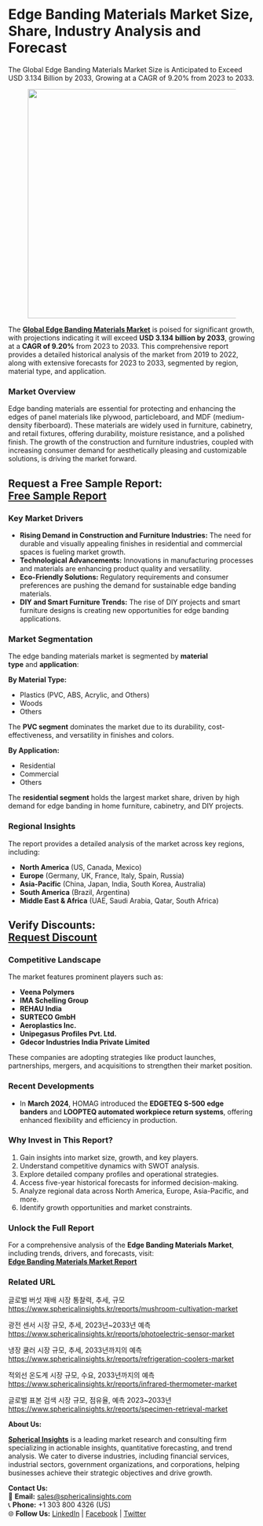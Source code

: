 <h1 id="0ee8" class="pw-post-title fo fp fq bf fr fs ft fu fv fw fx fy fz ga gb gc gd ge gf gg gh gi gj gk gl gm gn go gp gq bk" data-testid="storyTitle" data-selectable-paragraph="">Edge Banding Materials Market Size, Share, Industry Analysis and Forecast</h1>
<div class="eq er es et eu l">
<article>
<div class="l">
<div class="l">
<section>
<div>
<div class="fj fk fl fm fn">
<div class="ab cb">
<div class="ci bh ev ew ex ey">
<p id="7764" class="pw-post-body-paragraph lg lh fq li b lj lk ll lm ln lo lp lq lr ls lt lu lv lw lx ly lz ma mb mc md fj bk" data-selectable-paragraph="">The Global Edge Banding Materials Market Size is Anticipated to Exceed USD 3.134 Billion by 2033, Growing at a CAGR of 9.20% from 2023 to 2033.</p>
<figure class="mh mi mj mk ml mm me mf paragraph-image">
<div class="mn mo ed mp bh mq" tabindex="0">
<div class="me mf mg"><picture><source srcset="https://miro.medium.com/v2/resize:fit:640/format:webp/1*9f6Cl-JSrlUmj4PrmvaipA.jpeg 640w, https://miro.medium.com/v2/resize:fit:720/format:webp/1*9f6Cl-JSrlUmj4PrmvaipA.jpeg 720w, https://miro.medium.com/v2/resize:fit:750/format:webp/1*9f6Cl-JSrlUmj4PrmvaipA.jpeg 750w, https://miro.medium.com/v2/resize:fit:786/format:webp/1*9f6Cl-JSrlUmj4PrmvaipA.jpeg 786w, https://miro.medium.com/v2/resize:fit:828/format:webp/1*9f6Cl-JSrlUmj4PrmvaipA.jpeg 828w, https://miro.medium.com/v2/resize:fit:1100/format:webp/1*9f6Cl-JSrlUmj4PrmvaipA.jpeg 1100w, https://miro.medium.com/v2/resize:fit:1400/format:webp/1*9f6Cl-JSrlUmj4PrmvaipA.jpeg 1400w" type="image/webp" sizes="(min-resolution: 4dppx) and (max-width: 700px) 50vw, (-webkit-min-device-pixel-ratio: 4) and (max-width: 700px) 50vw, (min-resolution: 3dppx) and (max-width: 700px) 67vw, (-webkit-min-device-pixel-ratio: 3) and (max-width: 700px) 65vw, (min-resolution: 2.5dppx) and (max-width: 700px) 80vw, (-webkit-min-device-pixel-ratio: 2.5) and (max-width: 700px) 80vw, (min-resolution: 2dppx) and (max-width: 700px) 100vw, (-webkit-min-device-pixel-ratio: 2) and (max-width: 700px) 100vw, 700px" /><source srcset="https://miro.medium.com/v2/resize:fit:640/1*9f6Cl-JSrlUmj4PrmvaipA.jpeg 640w, https://miro.medium.com/v2/resize:fit:720/1*9f6Cl-JSrlUmj4PrmvaipA.jpeg 720w, https://miro.medium.com/v2/resize:fit:750/1*9f6Cl-JSrlUmj4PrmvaipA.jpeg 750w, https://miro.medium.com/v2/resize:fit:786/1*9f6Cl-JSrlUmj4PrmvaipA.jpeg 786w, https://miro.medium.com/v2/resize:fit:828/1*9f6Cl-JSrlUmj4PrmvaipA.jpeg 828w, https://miro.medium.com/v2/resize:fit:1100/1*9f6Cl-JSrlUmj4PrmvaipA.jpeg 1100w, https://miro.medium.com/v2/resize:fit:1400/1*9f6Cl-JSrlUmj4PrmvaipA.jpeg 1400w" sizes="(min-resolution: 4dppx) and (max-width: 700px) 50vw, (-webkit-min-device-pixel-ratio: 4) and (max-width: 700px) 50vw, (min-resolution: 3dppx) and (max-width: 700px) 67vw, (-webkit-min-device-pixel-ratio: 3) and (max-width: 700px) 65vw, (min-resolution: 2.5dppx) and (max-width: 700px) 80vw, (-webkit-min-device-pixel-ratio: 2.5) and (max-width: 700px) 80vw, (min-resolution: 2dppx) and (max-width: 700px) 100vw, (-webkit-min-device-pixel-ratio: 2) and (max-width: 700px) 100vw, 700px" data-testid="og" /><img class="bh ko mr c" src="https://miro.medium.com/v2/resize:fit:840/1*9f6Cl-JSrlUmj4PrmvaipA.jpeg" alt="" width="700" height="467" /></picture></div>
</div>
</figure>
<p id="d434" class="pw-post-body-paragraph lg lh fq li b lj lk ll lm ln lo lp lq lr ls lt lu lv lw lx ly lz ma mb mc md fj bk" data-selectable-paragraph="">The&nbsp;<a class="af ms" href="https://www.sphericalinsights.com/reports/edge-banding-materials-market" target="_blank" rel="noopener ugc nofollow"><strong class="li fr">Global Edge Banding Materials Market</strong></a>&nbsp;is poised for significant growth, with projections indicating it will exceed&nbsp;<strong class="li fr">USD 3.134 billion by 2033</strong>, growing at a&nbsp;<strong class="li fr">CAGR of 9.20%</strong>&nbsp;from 2023 to 2033. This comprehensive report provides a detailed historical analysis of the market from 2019 to 2022, along with extensive forecasts for 2023 to 2033, segmented by region, material type, and application.</p>
<h1 id="9527" class="mt mu fq bf mv mw mx my mz na nb nc nd ne nf ng nh ni nj nk nl nm nn no np nq bk" data-selectable-paragraph="">Market Overview</h1>
<p id="c1ae" class="pw-post-body-paragraph lg lh fq li b lj nr ll lm ln ns lp lq lr nt lt lu lv nu lx ly lz nv mb mc md fj bk" data-selectable-paragraph="">Edge banding materials are essential for protecting and enhancing the edges of panel materials like plywood, particleboard, and MDF (medium-density fiberboard). These materials are widely used in furniture, cabinetry, and retail fixtures, offering durability, moisture resistance, and a polished finish. The growth of the construction and furniture industries, coupled with increasing consumer demand for aesthetically pleasing and customizable solutions, is driving the market forward.</p>
<h2 id="86a5" class="pw-post-body-paragraph lg lh fq li b lj lk ll lm ln lo lp lq lr ls lt lu lv lw lx ly lz ma mb mc md fj bk"><strong class="li fr">Request a Free Sample Report:</strong><br /><a class="af ms" href="https://www.sphericalinsights.com/request-sample/5545" target="_blank" rel="noopener ugc nofollow"><strong class="li fr">Free Sample Report</strong></a></h2>
<h1 id="8075" class="mt mu fq bf mv mw mx my mz na nb nc nd ne nf ng nh ni nj nk nl nm nn no np nq bk" data-selectable-paragraph="">Key Market Drivers</h1>
<ul class="">
<li id="78d6" class="lg lh fq li b lj nr ll lm ln ns lp lq lr nt lt lu lv nu lx ly lz nv mb mc md nw nx ny bk" data-selectable-paragraph=""><strong class="li fr">Rising Demand in Construction and Furniture Industries:</strong>&nbsp;The need for durable and visually appealing finishes in residential and commercial spaces is fueling market growth.</li>
<li id="9099" class="lg lh fq li b lj nz ll lm ln oa lp lq lr ob lt lu lv oc lx ly lz od mb mc md nw nx ny bk" data-selectable-paragraph=""><strong class="li fr">Technological Advancements:</strong>&nbsp;Innovations in manufacturing processes and materials are enhancing product quality and versatility.</li>
<li id="603f" class="lg lh fq li b lj nz ll lm ln oa lp lq lr ob lt lu lv oc lx ly lz od mb mc md nw nx ny bk" data-selectable-paragraph=""><strong class="li fr">Eco-Friendly Solutions:</strong>&nbsp;Regulatory requirements and consumer preferences are pushing the demand for sustainable edge banding materials.</li>
<li id="db2e" class="lg lh fq li b lj nz ll lm ln oa lp lq lr ob lt lu lv oc lx ly lz od mb mc md nw nx ny bk" data-selectable-paragraph=""><strong class="li fr">DIY and Smart Furniture Trends:</strong>&nbsp;The rise of DIY projects and smart furniture designs is creating new opportunities for edge banding applications.</li>
</ul>
<h1 id="d0ef" class="mt mu fq bf mv mw mx my mz na nb nc nd ne nf ng nh ni nj nk nl nm nn no np nq bk" data-selectable-paragraph="">Market Segmentation</h1>
<p id="7ff9" class="pw-post-body-paragraph lg lh fq li b lj nr ll lm ln ns lp lq lr nt lt lu lv nu lx ly lz nv mb mc md fj bk" data-selectable-paragraph="">The edge banding materials market is segmented by&nbsp;<strong class="li fr">material type</strong>&nbsp;and&nbsp;<strong class="li fr">application</strong>:</p>
<p id="1b56" class="pw-post-body-paragraph lg lh fq li b lj lk ll lm ln lo lp lq lr ls lt lu lv lw lx ly lz ma mb mc md fj bk" data-selectable-paragraph=""><strong class="li fr">By Material Type:</strong></p>
<ul class="">
<li id="ce40" class="lg lh fq li b lj lk ll lm ln lo lp lq lr ls lt lu lv lw lx ly lz ma mb mc md nw nx ny bk" data-selectable-paragraph="">Plastics (PVC, ABS, Acrylic, and Others)</li>
<li id="399a" class="lg lh fq li b lj nz ll lm ln oa lp lq lr ob lt lu lv oc lx ly lz od mb mc md nw nx ny bk" data-selectable-paragraph="">Woods</li>
<li id="40e6" class="lg lh fq li b lj nz ll lm ln oa lp lq lr ob lt lu lv oc lx ly lz od mb mc md nw nx ny bk" data-selectable-paragraph="">Others</li>
</ul>
<p id="5d0e" class="pw-post-body-paragraph lg lh fq li b lj lk ll lm ln lo lp lq lr ls lt lu lv lw lx ly lz ma mb mc md fj bk" data-selectable-paragraph="">The&nbsp;<strong class="li fr">PVC segment</strong>&nbsp;dominates the market due to its durability, cost-effectiveness, and versatility in finishes and colors.</p>
<p id="5dcb" class="pw-post-body-paragraph lg lh fq li b lj lk ll lm ln lo lp lq lr ls lt lu lv lw lx ly lz ma mb mc md fj bk" data-selectable-paragraph=""><strong class="li fr">By Application:</strong></p>
<ul class="">
<li id="7117" class="lg lh fq li b lj lk ll lm ln lo lp lq lr ls lt lu lv lw lx ly lz ma mb mc md nw nx ny bk" data-selectable-paragraph="">Residential</li>
<li id="099c" class="lg lh fq li b lj nz ll lm ln oa lp lq lr ob lt lu lv oc lx ly lz od mb mc md nw nx ny bk" data-selectable-paragraph="">Commercial</li>
<li id="cb47" class="lg lh fq li b lj nz ll lm ln oa lp lq lr ob lt lu lv oc lx ly lz od mb mc md nw nx ny bk" data-selectable-paragraph="">Others</li>
</ul>
<p id="fc30" class="pw-post-body-paragraph lg lh fq li b lj lk ll lm ln lo lp lq lr ls lt lu lv lw lx ly lz ma mb mc md fj bk" data-selectable-paragraph="">The&nbsp;<strong class="li fr">residential segment</strong>&nbsp;holds the largest market share, driven by high demand for edge banding in home furniture, cabinetry, and DIY projects.</p>
<h1 id="7fdc" class="mt mu fq bf mv mw mx my mz na nb nc nd ne nf ng nh ni nj nk nl nm nn no np nq bk" data-selectable-paragraph="">Regional Insights</h1>
<p id="3712" class="pw-post-body-paragraph lg lh fq li b lj nr ll lm ln ns lp lq lr nt lt lu lv nu lx ly lz nv mb mc md fj bk" data-selectable-paragraph="">The report provides a detailed analysis of the market across key regions, including:</p>
<ul class="">
<li id="4cdf" class="lg lh fq li b lj lk ll lm ln lo lp lq lr ls lt lu lv lw lx ly lz ma mb mc md nw nx ny bk" data-selectable-paragraph=""><strong class="li fr">North America</strong>&nbsp;(US, Canada, Mexico)</li>
<li id="dbc4" class="lg lh fq li b lj nz ll lm ln oa lp lq lr ob lt lu lv oc lx ly lz od mb mc md nw nx ny bk" data-selectable-paragraph=""><strong class="li fr">Europe</strong>&nbsp;(Germany, UK, France, Italy, Spain, Russia)</li>
<li id="a313" class="lg lh fq li b lj nz ll lm ln oa lp lq lr ob lt lu lv oc lx ly lz od mb mc md nw nx ny bk" data-selectable-paragraph=""><strong class="li fr">Asia-Pacific</strong>&nbsp;(China, Japan, India, South Korea, Australia)</li>
<li id="b54b" class="lg lh fq li b lj nz ll lm ln oa lp lq lr ob lt lu lv oc lx ly lz od mb mc md nw nx ny bk" data-selectable-paragraph=""><strong class="li fr">South America</strong>&nbsp;(Brazil, Argentina)</li>
<li id="a5e5" class="lg lh fq li b lj nz ll lm ln oa lp lq lr ob lt lu lv oc lx ly lz od mb mc md nw nx ny bk" data-selectable-paragraph=""><strong class="li fr">Middle East &amp; Africa</strong>&nbsp;(UAE, Saudi Arabia, Qatar, South Africa)</li>
</ul>
<h2 id="2107" class="pw-post-body-paragraph lg lh fq li b lj lk ll lm ln lo lp lq lr ls lt lu lv lw lx ly lz ma mb mc md fj bk"><strong class="li fr">Verify Discounts:</strong><br /><a class="af ms" href="https://www.sphericalinsights.com/request-discount/5545" target="_blank" rel="noopener ugc nofollow"><strong class="li fr">Request Discount</strong></a></h2>
<h1 id="7c75" class="mt mu fq bf mv mw mx my mz na nb nc nd ne nf ng nh ni nj nk nl nm nn no np nq bk" data-selectable-paragraph="">Competitive Landscape</h1>
<p id="925a" class="pw-post-body-paragraph lg lh fq li b lj nr ll lm ln ns lp lq lr nt lt lu lv nu lx ly lz nv mb mc md fj bk" data-selectable-paragraph="">The market features prominent players such as:</p>
<ul class="">
<li id="53f3" class="lg lh fq li b lj lk ll lm ln lo lp lq lr ls lt lu lv lw lx ly lz ma mb mc md nw nx ny bk" data-selectable-paragraph=""><strong class="li fr">Veena Polymers</strong></li>
<li id="8fe3" class="lg lh fq li b lj nz ll lm ln oa lp lq lr ob lt lu lv oc lx ly lz od mb mc md nw nx ny bk" data-selectable-paragraph=""><strong class="li fr">IMA Schelling Group</strong></li>
<li id="646d" class="lg lh fq li b lj nz ll lm ln oa lp lq lr ob lt lu lv oc lx ly lz od mb mc md nw nx ny bk" data-selectable-paragraph=""><strong class="li fr">REHAU India</strong></li>
<li id="3e6c" class="lg lh fq li b lj nz ll lm ln oa lp lq lr ob lt lu lv oc lx ly lz od mb mc md nw nx ny bk" data-selectable-paragraph=""><strong class="li fr">SURTECO GmbH</strong></li>
<li id="04e8" class="lg lh fq li b lj nz ll lm ln oa lp lq lr ob lt lu lv oc lx ly lz od mb mc md nw nx ny bk" data-selectable-paragraph=""><strong class="li fr">Aeroplastics Inc.</strong></li>
<li id="5db3" class="lg lh fq li b lj nz ll lm ln oa lp lq lr ob lt lu lv oc lx ly lz od mb mc md nw nx ny bk" data-selectable-paragraph=""><strong class="li fr">Unipegasus Profiles Pvt. Ltd.</strong></li>
<li id="9505" class="lg lh fq li b lj nz ll lm ln oa lp lq lr ob lt lu lv oc lx ly lz od mb mc md nw nx ny bk" data-selectable-paragraph=""><strong class="li fr">Gdecor Industries India Private Limited</strong></li>
</ul>
<p id="9f0d" class="pw-post-body-paragraph lg lh fq li b lj lk ll lm ln lo lp lq lr ls lt lu lv lw lx ly lz ma mb mc md fj bk" data-selectable-paragraph="">These companies are adopting strategies like product launches, partnerships, mergers, and acquisitions to strengthen their market position.</p>
<h1 id="e107" class="mt mu fq bf mv mw mx my mz na nb nc nd ne nf ng nh ni nj nk nl nm nn no np nq bk" data-selectable-paragraph="">Recent Developments</h1>
<ul class="">
<li id="cfa9" class="lg lh fq li b lj nr ll lm ln ns lp lq lr nt lt lu lv nu lx ly lz nv mb mc md nw nx ny bk" data-selectable-paragraph="">In&nbsp;<strong class="li fr">March 2024</strong>, HOMAG introduced the&nbsp;<strong class="li fr">EDGETEQ S-500 edge banders</strong>&nbsp;and&nbsp;<strong class="li fr">LOOPTEQ automated workpiece return systems</strong>, offering enhanced flexibility and efficiency in production.</li>
</ul>
<h1 id="30ad" class="mt mu fq bf mv mw mx my mz na nb nc nd ne nf ng nh ni nj nk nl nm nn no np nq bk" data-selectable-paragraph="">Why Invest in This Report?</h1>
<ol class="">
<li id="5abb" class="lg lh fq li b lj nr ll lm ln ns lp lq lr nt lt lu lv nu lx ly lz nv mb mc md oe nx ny bk" data-selectable-paragraph="">Gain insights into market size, growth, and key players.</li>
<li id="8bf2" class="lg lh fq li b lj nz ll lm ln oa lp lq lr ob lt lu lv oc lx ly lz od mb mc md oe nx ny bk" data-selectable-paragraph="">Understand competitive dynamics with SWOT analysis.</li>
<li id="07cf" class="lg lh fq li b lj nz ll lm ln oa lp lq lr ob lt lu lv oc lx ly lz od mb mc md oe nx ny bk" data-selectable-paragraph="">Explore detailed company profiles and operational strategies.</li>
<li id="b8fd" class="lg lh fq li b lj nz ll lm ln oa lp lq lr ob lt lu lv oc lx ly lz od mb mc md oe nx ny bk" data-selectable-paragraph="">Access five-year historical forecasts for informed decision-making.</li>
<li id="b197" class="lg lh fq li b lj nz ll lm ln oa lp lq lr ob lt lu lv oc lx ly lz od mb mc md oe nx ny bk" data-selectable-paragraph="">Analyze regional data across North America, Europe, Asia-Pacific, and more.</li>
<li id="e7b5" class="lg lh fq li b lj nz ll lm ln oa lp lq lr ob lt lu lv oc lx ly lz od mb mc md oe nx ny bk" data-selectable-paragraph="">Identify growth opportunities and market constraints.</li>
</ol>
<h1 id="9950" class="mt mu fq bf mv mw mx my mz na nb nc nd ne nf ng nh ni nj nk nl nm nn no np nq bk" data-selectable-paragraph="">Unlock the Full Report</h1>
<p id="c720" class="pw-post-body-paragraph lg lh fq li b lj nr ll lm ln ns lp lq lr nt lt lu lv nu lx ly lz nv mb mc md fj bk" data-selectable-paragraph="">For a comprehensive analysis of the&nbsp;<strong class="li fr">Edge Banding Materials Market</strong>, including trends, drivers, and forecasts, visit:<br /><a class="af ms" href="https://www.sphericalinsights.com/reports/edge-banding-materials-market" target="_blank" rel="noopener ugc nofollow"><strong class="li fr">Edge Banding Materials Market Report</strong></a></p>
<h1 id="4f20" class="mt mu fq bf mv mw mx my mz na nb nc nd ne nf ng nh ni nj nk nl nm nn no np nq bk" data-selectable-paragraph="">Related URL</h1>
<p id="0b9d" class="pw-post-body-paragraph lg lh fq li b lj nr ll lm ln ns lp lq lr nt lt lu lv nu lx ly lz nv mb mc md fj bk" data-selectable-paragraph="">글로벌 버섯 재배 시장 통찰력, 추세, 규모<br /><a class="af ms" href="https://www.sphericalinsights.kr/reports/mushroom-cultivation-market" target="_blank" rel="noopener ugc nofollow">https://www.sphericalinsights.kr/reports/mushroom-cultivation-market</a></p>
<p id="0855" class="pw-post-body-paragraph lg lh fq li b lj lk ll lm ln lo lp lq lr ls lt lu lv lw lx ly lz ma mb mc md fj bk" data-selectable-paragraph="">광전 센서 시장 규모, 추세, 2023년~2033년 예측<br /><a class="af ms" href="https://www.sphericalinsights.kr/reports/photoelectric-sensor-market" target="_blank" rel="noopener ugc nofollow">https://www.sphericalinsights.kr/reports/photoelectric-sensor-market</a></p>
<p id="2763" class="pw-post-body-paragraph lg lh fq li b lj lk ll lm ln lo lp lq lr ls lt lu lv lw lx ly lz ma mb mc md fj bk" data-selectable-paragraph="">냉장 쿨러 시장 규모, 추세, 2033년까지의 예측<br /><a class="af ms" href="https://www.sphericalinsights.kr/reports/refrigeration-coolers-market" target="_blank" rel="noopener ugc nofollow">https://www.sphericalinsights.kr/reports/refrigeration-coolers-market</a></p>
<p id="e8a3" class="pw-post-body-paragraph lg lh fq li b lj lk ll lm ln lo lp lq lr ls lt lu lv lw lx ly lz ma mb mc md fj bk" data-selectable-paragraph="">적외선 온도계 시장 규모, 수요, 2033년까지의 예측<br /><a class="af ms" href="https://www.sphericalinsights.kr/reports/infrared-thermometer-market" target="_blank" rel="noopener ugc nofollow">https://www.sphericalinsights.kr/reports/infrared-thermometer-market</a></p>
<p id="3a0b" class="pw-post-body-paragraph lg lh fq li b lj lk ll lm ln lo lp lq lr ls lt lu lv lw lx ly lz ma mb mc md fj bk" data-selectable-paragraph="">글로벌 표본 검색 시장 규모, 점유율, 예측 2023~2033년<br /><a class="af ms" href="https://www.sphericalinsights.kr/reports/specimen-retrieval-market" target="_blank" rel="noopener ugc nofollow">https://www.sphericalinsights.kr/reports/specimen-retrieval-market</a></p>
<p id="25bb" class="pw-post-body-paragraph lg lh fq li b lj lk ll lm ln lo lp lq lr ls lt lu lv lw lx ly lz ma mb mc md fj bk" data-selectable-paragraph=""><strong class="li fr">About Us:</strong></p>
<p id="c189" class="pw-post-body-paragraph lg lh fq li b lj lk ll lm ln lo lp lq lr ls lt lu lv lw lx ly lz ma mb mc md fj bk" data-selectable-paragraph=""><a class="af ms" href="https://www.sphericalinsights.com/" target="_blank" rel="noopener ugc nofollow"><strong class="li fr">Spherical Insights</strong></a>&nbsp;is a leading market research and consulting firm specializing in actionable insights, quantitative forecasting, and trend analysis. We cater to diverse industries, including financial services, industrial sectors, government organizations, and corporations, helping businesses achieve their strategic objectives and drive growth.</p>
<p id="ef16" class="pw-post-body-paragraph lg lh fq li b lj lk ll lm ln lo lp lq lr ls lt lu lv lw lx ly lz ma mb mc md fj bk" data-selectable-paragraph=""><strong class="li fr">Contact Us:</strong><br />📧&nbsp;<strong class="li fr">Email:</strong>&nbsp;<a class="af ms" href="mailto:sales@sphericalinsights.com" target="_blank" rel="noopener ugc nofollow">sales@sphericalinsights.com</a><br />📞&nbsp;<strong class="li fr">Phone:</strong>&nbsp;+1 303 800 4326 (US)<br />🌐&nbsp;<strong class="li fr">Follow Us:</strong>&nbsp;<a class="af ms" href="https://www.linkedin.com/company/spherical-insights" target="_blank" rel="noopener ugc nofollow">LinkedIn</a>&nbsp;|&nbsp;<a class="af ms" href="https://www.facebook.com/sphericalinsights" target="_blank" rel="noopener ugc nofollow">Facebook</a>&nbsp;|&nbsp;<a class="af ms" href="https://twitter.com/SphericalInsight" target="_blank" rel="noopener ugc nofollow">Twitter</a></p>
</div>
</div>
</div>
</div>
</section>
</div>
</div>
</article>
</div>
<div class="l">&nbsp;</div>
<footer class="of og oh oi oj ab q ok ol c">
<div class="l ae">&nbsp;</div>
</footer>
<div class="ou l">&nbsp;</div>
